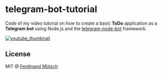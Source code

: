 # telegram-bot-tutorial

Code of my video tutorial on how to create a basic **ToDo** application as a **Telegram bot** using Node.js and the [telegram-node-bot](https://github.com/Naltox/telegram-node-bot) framework.

[![youtube_thumbnail](http://img.youtube.com/vi/Te7HcRhwOI4/0.jpg)](http://www.youtube.com/watch?v=Te7HcRhwOI4 "Tutorial: How to create a Telegram Bot with Node.js")

## License
MIT @ [Ferdinand Mütsch](https://ferdinand-muetsch.de)

